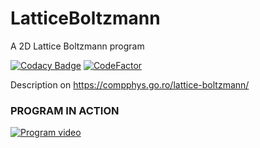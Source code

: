 # LatticeBoltzmann
A 2D Lattice Boltzmann program

[![Codacy Badge](https://api.codacy.com/project/badge/Grade/c433944710b747e69f839b771e011450)](https://app.codacy.com/gh/aromanro/LatticeBoltzmann?utm_source=github.com&utm_medium=referral&utm_content=aromanro/LatticeBoltzmann&utm_campaign=Badge_Grade_Settings)
[![CodeFactor](https://www.codefactor.io/repository/github/aromanro/latticeboltzmann/badge/master)](https://www.codefactor.io/repository/github/aromanro/latticeboltzmann/overview/master)

Description on https://compphys.go.ro/lattice-boltzmann/

### PROGRAM IN ACTION

[![Program video](https://img.youtube.com/vi/CIVWTfbblvI/0.jpg)](https://youtu.be/CIVWTfbblvI)
